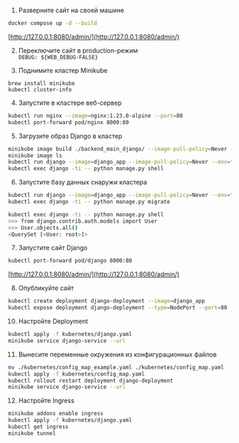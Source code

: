 1. Разверните сайт на своей машине
```sh
docker compose up -d --build
```
[http://127.0.0.1:8080/admin/](http://127.0.0.1:8080/admin/)

2. Переключите сайт в production-режим  
`DEBUG: ${WEB_DEBUG-FALSE}`

3. Поднимите кластер Minikube
```
brew install minikube
kubectl cluster-info
```

4. Запустите в кластере веб-сервер
```sh
kubectl run nginx --image=nginx:1.23.0-alpine --port=80
kubectl port-forward pod/nginx 8000:80
```

5. Загрузите образ Django в кластер
```sh
minikube image build ./backend_main_django/ --image-pull-policy=Never -t django_app
minikube image ls
kubectl run django --image=django_app --image-pull-policy=Never --env="SECRET_KEY=<SECRET_KEY>"
kubectl exec django -ti -- python manage.py shell
```

6. Запустите базу данных снаружи кластера
```sh
kubectl run django --image=django_app --image-pull-policy=Never --env="SECRET_KEY=<SECRET_KEY>" --env="DATABASE_URL=postgres://test_k8s:OwOtBep9Frut@<HOST_ADDRESS>:5432/test_k8s"  # set your database `HOST_ADDRESS`
kubectl exec django -ti -- python manage.py migrate
```

```sh
kubectl exec django -ti -- python manage.py shell
>>> from django.contrib.auth.models import User
>>> User.objects.all()
<QuerySet [<User: root>]>
```

7. Запустите сайт Django
```sh
kubectl port-forward pod/django 8000:80
```
[http://127.0.0.1:8080/admin/](http://127.0.0.1:8080/admin/)

8. Опубликуйте сайт
```sh
kubectl create deployment django-deployment --image=django_app
kubectl expose deployment django-deployment --type=NodePort --port=80
```

10. Настройте Deployment
```sh
kubectl apply -f kubernetes/django.yaml
minikube service django-service --url
```

11. Вынесите переменные окружения из конфигурационных файлов
```sh
mv ./kubernetes/config_map_example.yaml ./kubernetes/config_map.yaml
kubectl apply -f kubernetes/config_map.yaml
kubectl rollout restart deployment django-deployment
minikube service django-service --url
```
12. Настройте Ingress
```sh
minikube addons enable ingress
kubectl apply -f kubernetes/django.yaml
kubectl get ingress
minikube tunnel
```
